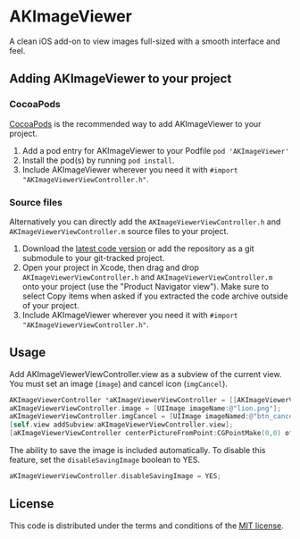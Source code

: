 # AKImageViewer
A clean iOS add-on to view images full-sized with a smooth interface and feel.

## Adding AKImageViewer to your project

### CocoaPods

[CocoaPods](http://cocoapods.org) is the recommended way to add AKImageViewer to your project.

1. Add a pod entry for AKImageViewer to your Podfile `pod 'AKImageViewer'`
2. Install the pod(s) by running `pod install`.
3. Include AKImageViewer wherever you need it with `#import "AKImageViewerViewController.h"`.

### Source files

Alternatively you can directly add the `AKImageViewerViewController.h` and `AKImageViewerViewController.m` source files to your project.

1. Download the [latest code version](https://github.com/aleckretch/AKImageViewer/archive/master.zip) or add the repository as a git submodule to your git-tracked project. 
2. Open your project in Xcode, then drag and drop `AKImageViewerViewController.h` and `AKImageViewerViewController.m` onto your project (use the "Product Navigator view"). Make sure to select Copy items when asked if you extracted the code archive outside of your project. 
3. Include AKImageViewer wherever you need it with `#import "AKImageViewerViewController.h"`.

## Usage

Add AKImageViewerViewController.view as a subview of the current view. You must set an image (`image`) and cancel icon (`imgCancel`).

```objective-c
AKImageViewerController *aKImageViewerViewController = [[AKImageViewerViewController alloc] init];
aKImageViewerViewController.image = [UIImage imageName:@"lion.png"];
aKImageViewerViewController.imgCancel = [UIImage imageNamed:@"btn_cancel.png"];
[self.view addSubview:aKImageViewerViewController.view];
[aKImageViewerViewController centerPictureFromPoint:CGPointMake(0,0) ofSize:CGSizeMake(30,30) withCornerRadius:1.0];
```

The ability to save the image is included automatically. To disable this feature, set the `disableSavingImage` boolean to YES.

```objective-c
aKImageViewerViewController.disableSavingImage = YES;
```

## License

This code is distributed under the terms and conditions of the [MIT license](LICENSE).
